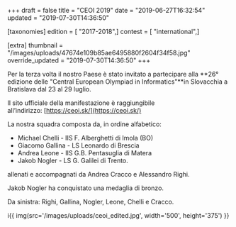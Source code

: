 +++
draft = false
title = "CEOI 2019"
date = "2019-06-27T16:32:54"
updated = "2019-07-30T14:36:50"

[taxonomies]
edition = [ "2017-2018",]
contest = [ "international",]

[extra]
thumbnail = "/images/uploads/47674e109b85ae6495880f2604f34f58.jpg"
override_updated = "2019-07-30T14:36:50"
+++

Per la terza volta il nostro Paese è stato invitato a partecipare alla **26° edizione delle "Central European Olympiad in Informatics"**in Slovacchia a Bratislava dal 23 al 29 luglio.

Il sito ufficiale della manifestazione è raggiungibile all’indirizzo: [https://ceoi.sk/](https://ceoi.sk/)

La nostra squadra composta da, in ordine alfabetico:

- Michael Chelli - IIS F. Alberghetti di Imola (BO)
- Giacomo Gallina - LS Leonardo di Brescia
- Andrea Leone - IIS G.B. Pentasuglia di Matera
- Jakob Nogler - LS G. Galilei di Trento.

allenati e accompagnati da Andrea Cracco e Alessandro Righi.

Jakob Nogler ha conquistato una medaglia di bronzo.

Da sinistra: Righi, Gallina, Nogler, Leone, Chelli e Cracco.

i{{ img(src='/images/uploads/ceoi_edited.jpg', width='500', height='375') }}
